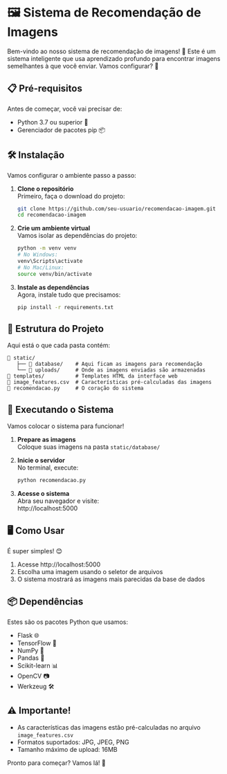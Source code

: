 # 🖼️ Sistema de Recomendação de Imagens

Bem-vindo ao nosso sistema de recomendação de imagens! 👋 Este é um sistema inteligente que usa aprendizado profundo para encontrar imagens semelhantes à que você enviar. Vamos configurar? 🚀

## 📋 Pré-requisitos

Antes de começar, você vai precisar de:

- Python 3.7 ou superior 🐍
- Gerenciador de pacotes pip 📦

## 🛠️ Instalação

Vamos configurar o ambiente passo a passo:

1. **Clone o repositório**  
   Primeiro, faça o download do projeto:
   ```bash
   git clone https://github.com/seu-usuario/recomendacao-imagem.git
   cd recomendacao-imagem
   ```

2. **Crie um ambiente virtual**  
   Vamos isolar as dependências do projeto:
   ```bash
   python -m venv venv
   # No Windows:
   venv\Scripts\activate
   # No Mac/Linux:
   source venv/bin/activate
   ```

3. **Instale as dependências**  
   Agora, instale tudo que precisamos:
   ```bash
   pip install -r requirements.txt
   ```

## 📂 Estrutura do Projeto

Aqui está o que cada pasta contém:

```
📁 static/
   ├── 📁 database/    # Aqui ficam as imagens para recomendação
   └── 📁 uploads/     # Onde as imagens enviadas são armazenadas
📁 templates/          # Templates HTML da interface web
📄 image_features.csv  # Características pré-calculadas das imagens
📄 recomendacao.py     # O coração do sistema
```

## 🚀 Executando o Sistema

Vamos colocar o sistema para funcionar!

1. **Prepare as imagens**  
   Coloque suas imagens na pasta `static/database/`

2. **Inicie o servidor**  
   No terminal, execute:
   ```bash
   python recomendacao.py
   ```

3. **Acesse o sistema**  
   Abra seu navegador e visite:  
   http://localhost:5000

## 🖥️ Como Usar

É super simples! 😊

1. Acesse http://localhost:5000
2. Escolha uma imagem usando o seletor de arquivos
3. O sistema mostrará as imagens mais parecidas da base de dados

## 📦 Dependências

Estes são os pacotes Python que usamos:

- Flask 🌐
- TensorFlow 🧠
- NumPy 🔢
- Pandas 🐼
- Scikit-learn 📊
- OpenCV 📷
- Werkzeug 🛠️

## ⚠️ Importante!

- As características das imagens estão pré-calculadas no arquivo `image_features.csv`
- Formatos suportados: JPG, JPEG, PNG
- Tamanho máximo de upload: 16MB

Pronto para começar? Vamos lá! 🎉
